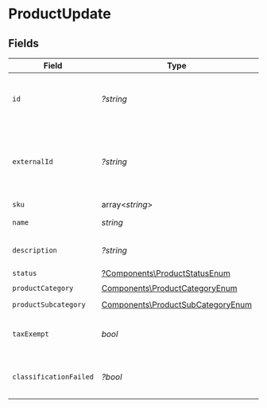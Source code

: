 # ProductUpdate


## Fields

| Field                                                                                  | Type                                                                                   | Required                                                                               | Description                                                                            |
| -------------------------------------------------------------------------------------- | -------------------------------------------------------------------------------------- | -------------------------------------------------------------------------------------- | -------------------------------------------------------------------------------------- |
| `id`                                                                                   | *?string*                                                                              | :heavy_minus_sign:                                                                     | The unique identifier of the product to be updated.                                    |
| `externalId`                                                                           | *?string*                                                                              | :heavy_minus_sign:                                                                     | External identifier provided for the product,<br/>        typically by the source system. |
| `sku`                                                                                  | array<*string*>                                                                        | :heavy_minus_sign:                                                                     | N/A                                                                                    |
| `name`                                                                                 | *string*                                                                               | :heavy_check_mark:                                                                     | Name of the product.                                                                   |
| `description`                                                                          | *?string*                                                                              | :heavy_minus_sign:                                                                     | Description of the product.                                                            |
| `status`                                                                               | [?Components\ProductStatusEnum](../../Models/Components/ProductStatusEnum.md)          | :heavy_minus_sign:                                                                     | N/A                                                                                    |
| `productCategory`                                                                      | [Components\ProductCategoryEnum](../../Models/Components/ProductCategoryEnum.md)       | :heavy_check_mark:                                                                     | N/A                                                                                    |
| `productSubcategory`                                                                   | [Components\ProductSubCategoryEnum](../../Models/Components/ProductSubCategoryEnum.md) | :heavy_check_mark:                                                                     | N/A                                                                                    |
| `taxExempt`                                                                            | *bool*                                                                                 | :heavy_check_mark:                                                                     | Indicates whether the product is tax-exempt.                                           |
| `classificationFailed`                                                                 | *?bool*                                                                                | :heavy_minus_sign:                                                                     | Indicates if the product classification failed.                                        |